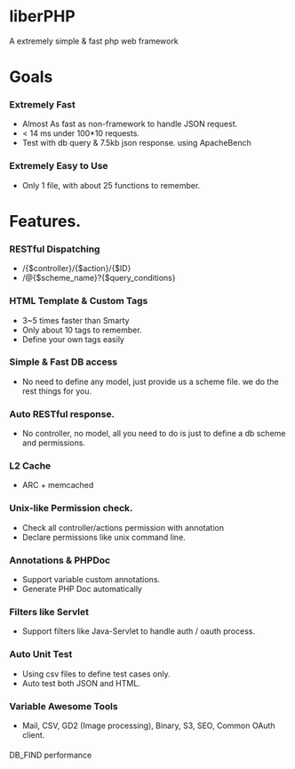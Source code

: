 liberPHP
=========

A extremely simple &amp; fast php web framework

# Goals
### Extremely Fast
* Almost As fast as non-framework to handle JSON request.
* < 14 ms under 100*10 requests.
* Test with db query &amp; 7.5kb json response. using ApacheBench

### Extremely Easy to Use
* Only 1 file, with about 25 functions to remember.

# Features.

### RESTful Dispatching 
* /{$controller}/{$action}/{$ID}
* /@{$scheme_name}?{$query_conditions}

### HTML Template & Custom Tags
* 3~5 times faster than Smarty
* Only about 10 tags to remember.
* Define your own tags easily

### Simple &amp; Fast DB access
* No need to define any model, just provide us a scheme file. we do the rest things for you. 

### Auto RESTful response.
* No controller, no model, all you need to do is just to define a db scheme and permissions.

### L2 Cache
* ARC + memcached

### Unix-like Permission check.
* Check all controller/actions permission with annotation
* Declare permissions like unix command line.

### Annotations &amp; PHPDoc
* Support variable custom annotations.
* Generate PHP Doc automatically

### Filters like Servlet
* Support filters like Java-Servlet to handle auth / oauth process.

### Auto Unit Test
* Using csv files to define test cases only.
* Auto test both JSON and HTML.

### Variable Awesome Tools
* Mail, CSV, GD2 (Image processing), Binary, S3, SEO, Common OAuth client.


####
DB_FIND performance
 